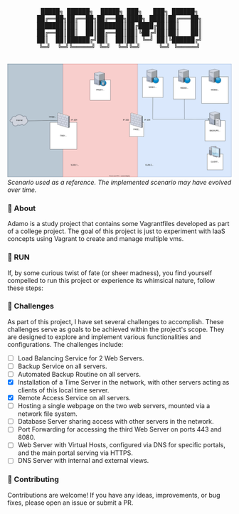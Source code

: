 <div style="text-align: center;">
    <pre>
 █████╗ ██████╗  █████╗ ███╗   ███╗ ██████╗ 
██╔══██╗██╔══██╗██╔══██╗████╗ ████║██╔═══██╗
███████║██║  ██║███████║██╔████╔██║██║   ██║
██╔══██║██║  ██║██╔══██║██║╚██╔╝██║██║   ██║
██║  ██║██████╔╝██║  ██║██║ ╚═╝ ██║╚██████╔╝
╚═╝  ╚═╝╚═════╝ ╚═╝  ╚═╝╚═╝     ╚═╝ ╚═════╝
    </pre>
</div>

![scenario](./docs/assets/scenario.drawio.svg)
*Scenario used as a reference. The implemented scenario may have evolved over time.*
### 🔎 About
Adamo is a study project that contains some Vagrantfiles developed as part of a college project. 
The goal of this project is just to experiment with IaaS concepts using Vagrant to create and manage multiple vms.

### 🏃 RUN
If, by some curious twist of fate (or sheer madness), 
you find yourself compelled to run this project or experience its whimsical nature, follow these steps:

### 🎯 Challenges

As part of this project, I have set several challenges to accomplish. 
These challenges serve as goals to be achieved within the project's scope. 
They are designed to explore and implement various functionalities and configurations. 
The challenges include:

- [ ] Load Balancing Service for 2 Web Servers.
- [ ] Backup Service on all servers.
- [ ] Automated Backup Routine on all servers.
- [X] Installation of a Time Server in the network, with other servers acting as clients of this local time server.
- [X] Remote Access Service on all servers.
- [ ] Hosting a single webpage on the two web servers, mounted via a network file system.
- [ ] Database Server sharing access with other servers in the network.
- [ ] Port Forwarding for accessing the third Web Server on ports 443 and 8080.
- [ ] Web Server with Virtual Hosts, configured via DNS for specific portals, and the main portal serving via HTTPS.
- [ ] DNS Server with internal and external views.

### 🤝 Contributing
Contributions are welcome! If you have any ideas, improvements, or bug fixes, please open an issue or submit a PR.
